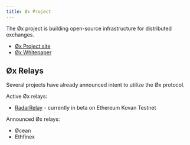 ```yaml
---
title: Øx Project
---
```


The Øx project is building open-source infrastructure for distributed exchanges.

+ [Øx Project site](https://0xproject.com/)
+ [Øx Whitepaper](https://0xproject.com/pdfs/0x_white_paper.pdf)

## Øx Relays

Several projects have already announced intent to utilize the Øx protocol.

Active Øx relays:
+ [RadarRelay](./radarrelay) - currently in beta on Ethereum Kovan Testnet

Announced Øx relays:
+ Øcean
+ Ethfinex



